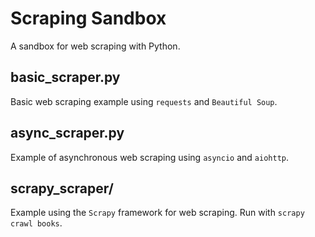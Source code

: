 # Scraping Sandbox

A sandbox for web scraping with Python.

## basic_scraper.py

Basic web scraping example using `requests` and `Beautiful Soup`.

## async_scraper.py

Example of asynchronous web scraping using `asyncio` and `aiohttp`.

## scrapy_scraper/

Example using the `Scrapy` framework for web scraping.
Run with `scrapy crawl books`.
